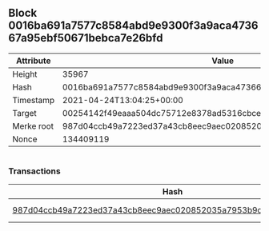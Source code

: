 ## Block 0016ba691a7577c8584abd9e9300f3a9aca473667a95ebf50671bebca7e26bfd

Attribute | Value
--- | ---
Height | 35967
Hash | 0016ba691a7577c8584abd9e9300f3a9aca473667a95ebf50671bebca7e26bfd
Timestamp | 2021-04-24T13:04:25+00:00
Target | 00254142f49eaaa504dc75712e8378ad5316cbcead634704b3734b6271167cc4
Merke root | 987d04ccb49a7223ed37a43cb8eec9aec020852035a7953b9cdb9d859d3a4206
Nonce | 134409119

```

```

### Transactions

Hash | Amount
--- | ---
[987d04ccb49a7223ed37a43cb8eec9aec020852035a7953b9cdb9d859d3a4206](987d04ccb49a7223ed37a43cb8eec9aec020852035a7953b9cdb9d859d3a4206.md) | 10.00000000 SKEPTI 

